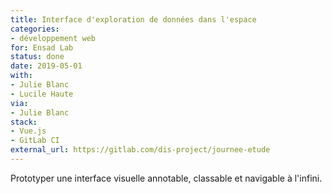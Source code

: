```yaml
---
title: Interface d'exploration de données dans l'espace
categories:
- développement web
for: Ensad Lab
status: done
date: 2019-05-01
with:
- Julie Blanc
- Lucile Haute
via:
- Julie Blanc
stack:
- Vue.js
- GitLab CI
external_url: https://gitlab.com/dis-project/journee-etude
---
```


Prototyper une interface visuelle annotable, classable et navigable à l'infini.

<!--more-->
